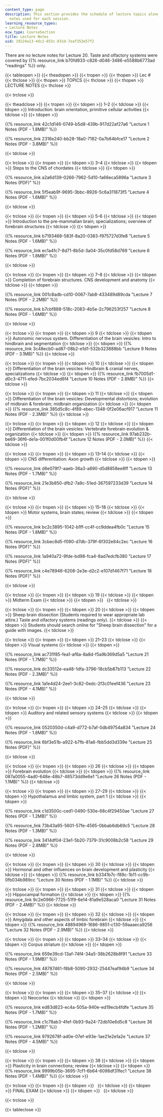 ```yaml
---
content_type: page
description: This section provides the schedule of lecture topics along with the lecture
  notes used for each session.
learning_resource_types:
- Lecture Notes
ocw_type: CourseSection
title: Lecture Notes
uid: 19224a13-4dc2-853c-831d-7eaf353e57f2
---
```


There are no lecture notes for Lecture 20. Taste and olfactory systems were covered by {{% resource_link b70fd933-c826-d046-3486-e5588b6773ad "readings" %}} only.

{{< tableopen >}}
{{< theadopen >}}
{{< tropen >}}
{{< thopen >}}
Lec #
{{< thclose >}}
{{< thopen >}}
TOPICS
{{< thclose >}}
{{< thopen >}}
LECTURE NOTES
{{< thclose >}}

{{< trclose >}}

{{< theadclose >}}
{{< tropen >}}
{{< tdopen >}}
1–2
{{< tdclose >}}
{{< tdopen >}}
Introduction: brain orientation, primitive cellular activities
{{< tdclose >}}
{{< tdopen >}}


{{% resource_link 42c1d146-0749-b5d8-439b-917d22af27a6 "Lecture 1 Notes (PDF - 1.8MB)" %}}

{{% resource_link 2316e240-bb28-18a0-7182-0a7b64bfce17 "Lecture 2 Notes (PDF - 3.8MB)" %}}


{{< tdclose >}}

{{< trclose >}}
{{< tropen >}}
{{< tdopen >}}
3–4
{{< tdclose >}}
{{< tdopen >}}
Steps to the CNS of chordates
{{< tdclose >}}
{{< tdopen >}}


{{% resource_link a2a6d139-0266-7962-5d10-fa66eca5896a "Lecture 3 Notes (PDF)" %}}

{{% resource_link 5f5eab9f-9695-3bbc-8926-5c6a311873f5 "Lecture 4 Notes (PDF - 1.6MB)" %}}


{{< tdclose >}}

{{< trclose >}}
{{< tropen >}}
{{< tdopen >}}
5–6
{{< tdclose >}}
{{< tdopen >}}
Introduction to the pre-mammalian brain; specializations; overview of forebrain structures
{{< tdclose >}}
{{< tdopen >}}


{{% resource_link b7193468-583f-8a20-0383-f975727d3fe8 "Lecture 5 Notes (PDF - 1.6MB)" %}}

{{% resource_link ec1a4fc7-8d71-8b5d-3a04-35c0fd58d769 "Lecture 6 Notes (PDF - 1.8MB)" %}}


{{< tdclose >}}

{{< trclose >}}
{{< tropen >}}
{{< tdopen >}}
7–8
{{< tdclose >}}
{{< tdopen >}}
Completion of forebrain structures. CNS development and anatomy
{{< tdclose >}}
{{< tdopen >}}


{{% resource_link 001c8adb-cd10-0067-7ab8-433489d89cda "Lecture 7 Notes (PDF - 2.2MB)" %}}

{{% resource_link b7cbf888-518c-2083-4b5e-2c796253f257 "Lecture 8 Notes (PDF - 1.6MB)" %}}


{{< tdclose >}}

{{< trclose >}}
{{< tropen >}}
{{< tdopen >}}
9
{{< tdclose >}}
{{< tdopen >}}
Autonomic nervous system. Differentiation of the brain vesicles: Intro to hindbrain and segmentation
{{< tdclose >}}
{{< tdopen >}}
{{% resource_link 3c48ecb0-ad87-08b2-e1d1-532b323888bb "Lecture 9 Notes (PDF - 3.1MB)" %}}
{{< tdclose >}}

{{< trclose >}}
{{< tropen >}}
{{< tdopen >}}
10
{{< tdclose >}}
{{< tdopen >}}
Differentiation of the brain vesicles: Hindbrain & cranial nerves, specializations
{{< tdclose >}}
{{< tdopen >}}
{{% resource_link fb7005d1-d0c3-4711-efed-7bc2034ed6f4 "Lecture 10 Notes (PDF - 2.8MB)" %}}
{{< tdclose >}}

{{< trclose >}}
{{< tropen >}}
{{< tdopen >}}
11
{{< tdclose >}}
{{< tdopen >}}
Differentiation of the brain vesicles: Developmental distortions; evolution of midbrain & forebrain; midbrain organization
{{< tdclose >}}
{{< tdopen >}}
{{% resource_link 385d5c8c-4f89-ebec-1348-0f2e06acf917 "Lecture 11 Notes (PDF - 2.3MB)" %}}
{{< tdclose >}}

{{< trclose >}}
{{< tropen >}}
{{< tdopen >}}
12
{{< tdclose >}}
{{< tdopen >}}
Differentiation of the brain vesicles: Vertebrate forebrain evolution & organization
{{< tdclose >}}
{{< tdopen >}}
{{% resource_link 97ab232b-be69-36f6-de1a-001f0d00fb4f "Lecture 12 Notes (PDF - 2.0MB)" %}}
{{< tdclose >}}

{{< trclose >}}
{{< tropen >}}
{{< tdopen >}}
13–14
{{< tdclose >}}
{{< tdopen >}}
CNS differentiation: Axon growth
{{< tdclose >}}
{{< tdopen >}}


{{% resource_link d6e079f7-aaeb-36a3-a890-d5d8858ee8ff "Lecture 13 Notes (PDF - 1.7MB)" %}}

{{% resource_link 21e3b850-dfb2-7a9c-51ed-367597233d39 "Lecture 14 Notes (PDF)" %}}


{{< tdclose >}}

{{< trclose >}}
{{< tropen >}}
{{< tdopen >}}
15–18
{{< tdclose >}}
{{< tdopen >}}
Motor systems, brain states; review
{{< tdclose >}}
{{< tdopen >}}


{{% resource_link bc2c3895-1042-b1ff-cc4f-cc9ddea4fb0c "Lecture 15 Notes (PDF - 1.8MB)" %}}

{{% resource_link 3cbec8d5-f090-d7db-379f-6f302e84c2ec "Lecture 16 Notes (PDF)" %}}

{{% resource_link 1a940a72-9fde-bd98-fca4-8ad7edcfb380 "Lecture 17 Notes (PDF)" %}}

{{% resource_link c4e78946-6208-2e3e-d2c2-e107d1467f71 "Lecture 18 Notes (PDF)" %}}


{{< tdclose >}}

{{< trclose >}}
{{< tropen >}}
{{< tdopen >}}
19
{{< tdclose >}}
{{< tdopen >}}
Midterm Exam
{{< tdclose >}}
{{< tdopen >}}
 
{{< tdclose >}}

{{< trclose >}}
{{< tropen >}}
{{< tdopen >}}
20
{{< tdclose >}}
{{< tdopen >}}
Sheep brain dissection (Students required to wear appropriate lab attire.) Taste and olfactory systems (readings only).
{{< tdclose >}}
{{< tdopen >}}
Students should search online for "Sheep brain dissection" for a guide with images.
{{< tdclose >}}

{{< trclose >}}
{{< tropen >}}
{{< tdopen >}}
21–23
{{< tdclose >}}
{{< tdopen >}}
Visual systems
{{< tdclose >}}
{{< tdopen >}}


{{% resource_link ac731f85-fea1-af6a-8a8d-f5a9b369d5a5 "Lecture 21 Notes (PDF - 1.7MB)" %}}

{{% resource_link dc33512e-ea48-1dfa-3796-18cb5b87b113 "Lecture 22 Notes (PDF - 2.3MB)" %}}

{{% resource_link 1a1e4d24-2ee1-3c82-0edc-2f3c01eef436 "Lecture 23 Notes (PDF - 4.1MB)" %}}


{{< tdclose >}}

{{< trclose >}}
{{< tropen >}}
{{< tdopen >}}
24–25
{{< tdclose >}}
{{< tdopen >}}
Auditory and related sensory systems
{{< tdclose >}}
{{< tdopen >}}


{{% resource_link 0520350d-c4a9-d772-b7af-0db49754a834 "Lecture 24 Notes (PDF - 1.8MB)" %}}

{{% resource_link 6bf3e51b-a922-b7fb-81a6-fbb5dd3d339e "Lecture 25 Notes (PDF)" %}}


{{< tdclose >}}

{{< trclose >}}
{{< tropen >}}
{{< tdopen >}}
26
{{< tdclose >}}
{{< tdopen >}}
Forebrain evolution
{{< tdclose >}}
{{< tdopen >}}
{{% resource_link 087a0055-4ad0-648e-48b7-48573dd9e6e1 "Lecture 26 Notes (PDF - 1.1MB)" %}}
{{< tdclose >}}

{{< trclose >}}
{{< tropen >}}
{{< tdopen >}}
27–29
{{< tdclose >}}
{{< tdopen >}}
Hypothalamus and limbic system, part 1
{{< tdclose >}}
{{< tdopen >}}


{{% resource_link c1d3500c-ced1-0490-530e-68c4f29450ae "Lecture 27 Notes (PDF - 1.2MB)" %}}

{{% resource_link 73b43a95-5601-57fe-4565-0bbab6db69c5 "Lecture 28 Notes (PDF - 1.3MB)" %}}

{{% resource_link 3414df04-23e1-5b20-7379-31c9008b2c58 "Lecture 29 Notes (PDF - 2.8MB)" %}}


{{< tdclose >}}

{{< trclose >}}
{{< tropen >}}
{{< tdopen >}}
30
{{< tdclose >}}
{{< tdopen >}}
Hormonal and other influences on brain development and plasticity
{{< tdclose >}}
{{< tdopen >}}
{{% resource_link b3341b7c-f89c-1b11-cc9b-0fb034b989cc "Lecture 30 Notes (PDF - 1.1MB)" %}}
{{< tdclose >}}

{{< trclose >}}
{{< tropen >}}
{{< tdopen >}}
31
{{< tdclose >}}
{{< tdopen >}}
Hippocampal formation
{{< tdclose >}}
{{< tdopen >}}
{{% resource_link 9c2e0966-7725-51f9-6e14-81a9e528aca0 "Lecture 31 Notes (PDF - 2.4MB)" %}}
{{< tdclose >}}

{{< trclose >}}
{{< tropen >}}
{{< tdopen >}}
32
{{< tdclose >}}
{{< tdopen >}}
Amygdala and other aspects of limbic forebrain
{{< tdclose >}}
{{< tdopen >}}
{{% resource_link 48894969-1686-9851-c130-59aaaeca9256 "Lecture 32 Notes (PDF - 2.9MB)" %}}
{{< tdclose >}}

{{< trclose >}}
{{< tropen >}}
{{< tdopen >}}
33–34
{{< tdclose >}}
{{< tdopen >}}
Corpus striatum
{{< tdclose >}}
{{< tdopen >}}


{{% resource_link 659e39cd-13af-74f4-34a5-38b2628b8f91 "Lecture 33 Notes (PDF - 1.9MB)" %}}

{{% resource_link 48787461-f8b8-5090-2932-25447eaf94b9 "Lecture 34 Notes (PDF - 2.5MB)" %}}


{{< tdclose >}}

{{< trclose >}}
{{< tropen >}}
{{< tdopen >}}
35–37
{{< tdclose >}}
{{< tdopen >}}
Neocortex
{{< tdclose >}}
{{< tdopen >}}


{{% resource_link ed83d823-ec4a-505a-940e-ed19ecb4fdfe "Lecture 35 Notes (PDF - 1.7MB)" %}}

{{% resource_link c1c78ab3-4fef-0b93-9a24-72db10e6d5c8 "Lecture 36 Notes (PDF - 1.2MB)" %}}

{{% resource_link 9792678f-ad0e-07ef-e93e-1ae21e2e1a2e "Lecture 37 Notes (PDF - 4.5MB)" %}}


{{< tdclose >}}

{{< trclose >}}
{{< tropen >}}
{{< tdopen >}}
38
{{< tdclose >}}
{{< tdopen >}}
Plasticity in brain connections; review
{{< tdclose >}}
{{< tdopen >}}
{{% resource_link 9999b05b-3695-7cf1-6b64-6098df31fec1 "Lecture 38 Notes (PDF - 1.4MB)" %}}
{{< tdclose >}}

{{< trclose >}}
{{< tropen >}}
{{< tdopen >}}
 
{{< tdclose >}}
{{< tdopen >}}
FINAL EXAM
{{< tdclose >}}
{{< tdopen >}}
 
{{< tdclose >}}

{{< trclose >}}

{{< tableclose >}}